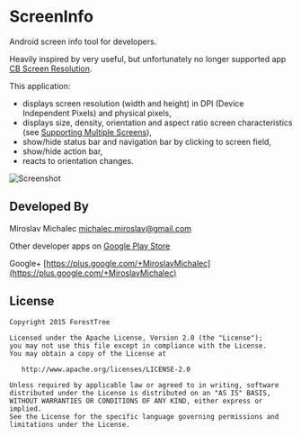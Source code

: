 # ScreenInfo
Android screen info tool for developers.

Heavily inspired by very useful, but unfortunately no longer supported app [CB Screen Resolution][1].

This application:
- displays screen resolution (width and height) in DPI (Device Independent Pixels) and physical pixels,
- displays size, density, orientation and aspect ratio screen characteristics (see [Supporting Multiple Screens][2]),
- show/hide status bar and navigation bar by clicking to screen field,
- show/hide action bar,
- reacts to orientation changes.

![Screenshot][3]

## Developed By

Miroslav Michalec <michalec.miroslav@gmail.com>

Other developer apps on [Google Play Store](https://play.google.com/store/apps/developer?id=ForestTree) 

Google+ [https://plus.google.com/+MiroslavMichalec](https://plus.google.com/+MiroslavMichalec)

## License

    Copyright 2015 ForestTree

    Licensed under the Apache License, Version 2.0 (the "License");
    you may not use this file except in compliance with the License.
    You may obtain a copy of the License at

       http://www.apache.org/licenses/LICENSE-2.0

    Unless required by applicable law or agreed to in writing, software
    distributed under the License is distributed on an "AS IS" BASIS,
    WITHOUT WARRANTIES OR CONDITIONS OF ANY KIND, either express or implied.
    See the License for the specific language governing permissions and
    limitations under the License.



[1]: https://play.google.com/store/apps/details?id=com.cbsb.screenresolution
[2]: http://developer.android.com/guide/practices/screens_support.html
[3]: https://raw.github.com/ForestTree/ScreenInfo/blob/master/screenshot_demo1.png
